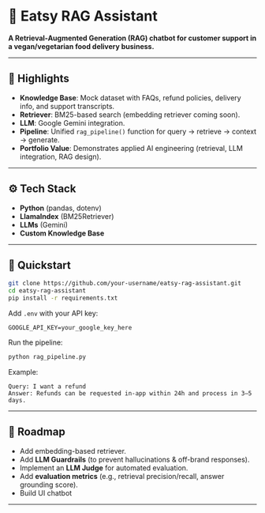 # 🍃 Eatsy RAG Assistant  

**A Retrieval-Augmented Generation (RAG) chatbot for customer support in a vegan/vegetarian food delivery business.**  

---

## 🔑 Highlights  
- **Knowledge Base**: Mock dataset with FAQs, refund policies, delivery info, and support transcripts.  
- **Retriever**: BM25-based search (embedding retriever coming soon).  
- **LLM**: Google Gemini integration.  
- **Pipeline**: Unified `rag_pipeline()` function for query → retrieve → context → generate.  
- **Portfolio Value**: Demonstrates applied AI engineering (retrieval, LLM integration, RAG design).  

---

## ⚙️ Tech Stack  
- **Python** (pandas, dotenv)  
- **LlamaIndex** (BM25Retriever)  
- **LLMs** (Gemini)  
- **Custom Knowledge Base**  

---

## 🚀 Quickstart  

```bash
git clone https://github.com/your-username/eatsy-rag-assistant.git
cd eatsy-rag-assistant
pip install -r requirements.txt
```

Add `.env` with your API key:  
```
GOOGLE_API_KEY=your_google_key_here

```

Run the pipeline:  
```bash
python rag_pipeline.py
```

Example:  
```
Query: I want a refund
Answer: Refunds can be requested in-app within 24h and process in 3–5 days.
```

---

## 🔮 Roadmap  
- Add embedding-based retriever.  
- Add **LLM Guardrails** (to prevent hallucinations & off-brand responses).   
- Implement an **LLM Judge** for automated evaluation.  
- Add **evaluation metrics** (e.g., retrieval precision/recall, answer grounding score). 
- Build UI chatbot

---